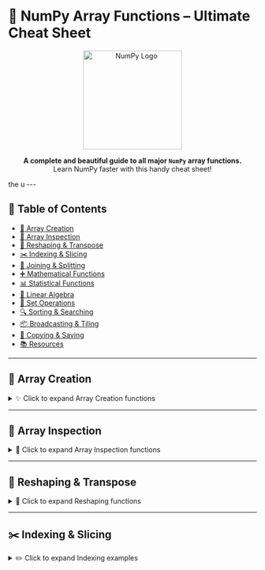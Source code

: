 # 🚀 NumPy Array Functions – Ultimate Cheat Sheet  

<p align="center">
  <img src="https://numpy.org/images/logo.svg" width="200" alt="NumPy Logo"/>
</p>
<p align="center">
  <b>A complete and beautiful guide to all major <code>NumPy</code> array functions.</b>  
  <br/> Learn NumPy faster with this handy cheat sheet! 
</p>
the u
---

## 📖 Table of Contents  
- [🌱 Array Creation](#-array-creation)  
- [🔎 Array Inspection](#-array-inspection)  
- [🔄 Reshaping & Transpose](#-reshaping--transpose)  
- [✂️ Indexing & Slicing](#️-indexing--slicing)  
- [🔗 Joining & Splitting](#-joining--splitting)  
- [➕ Mathematical Functions](#-mathematical-functions)  
- [📊 Statistical Functions](#-statistical-functions)  
- [🧮 Linear Algebra](#-linear-algebra-nplinalg)  
- [🔢 Set Operations](#-set-operations)  
- [🔍 Sorting & Searching](#-sorting--searching)  
- [📦 Broadcasting & Tiling](#-broadcasting--tiling)  
- [💾 Copying & Saving](#-copying--saving)  
- [📚 Resources](#-resources)  

---

## 🌱 Array Creation  

<details>
<summary>✨ Click to expand Array Creation functions</summary>

| Function | Description | Example |
|----------|-------------|---------|
| `np.array()` | Create array from list/tuple | `np.array([1,2,3])` |
| `np.zeros()` | Array of zeros | `np.zeros((2,3))` |
| `np.ones()` | Array of ones | `np.ones(4)` |
| `np.empty()` | Empty array (uninitialized) | `np.empty((2,2))` |
| `np.full()` | Filled with constant value | `np.full((2,2), 7)` |
| `np.arange()` | Range with step | `np.arange(1,10,2)` |
| `np.linspace()` | Evenly spaced numbers | `np.linspace(0,1,5)` |
| `np.logspace()` | Logarithmic spacing | `np.logspace(1,3,5)` |
| `np.eye()` | Identity matrix | `np.eye(3)` |
| `np.random.rand()` | Random values (0–1) | `np.random.rand(3,3)` |
| `np.random.randint()` | Random integers | `np.random.randint(1,10,(2,3))` |

</details>

---

## 🔎 Array Inspection  

<details>
<summary>👀 Click to expand Array Inspection functions</summary>

| Function | Description |
|----------|-------------|
| `arr.shape` | Dimensions of array |
| `arr.ndim` | Number of dimensions |
| `arr.size` | Total elements |
| `arr.dtype` | Data type |
| `arr.itemsize` | Size of one element (bytes) |
| `arr.nbytes` | Total memory used |

</details>

---

## 🔄 Reshaping & Transpose  

<details>
<summary>🔁 Click to expand Reshaping functions</summary>

| Function | Description |
|----------|-------------|
| `np.reshape(arr, (rows,cols))` | Reshape array |
| `arr.ravel()` | Flatten |
| `arr.flatten()` | Flatten (copy) |
| `arr.T` | Transpose |
| `np.swapaxes(arr,0,1)` | Swap axes |
| `np.expand_dims(arr,axis=0)` | Add axis |
| `np.squeeze(arr)` | Remove single-dim axis |

</details>

---

## ✂️ Indexing & Slicing  

<details>
<summary>✏️ Click to expand Indexing examples</summary>

```python
arr[1:5, 2:4]      # Slice
arr[arr > 5]        # Boolean indexing
arr[[1, 3, 5]]      # Fancy indexing
